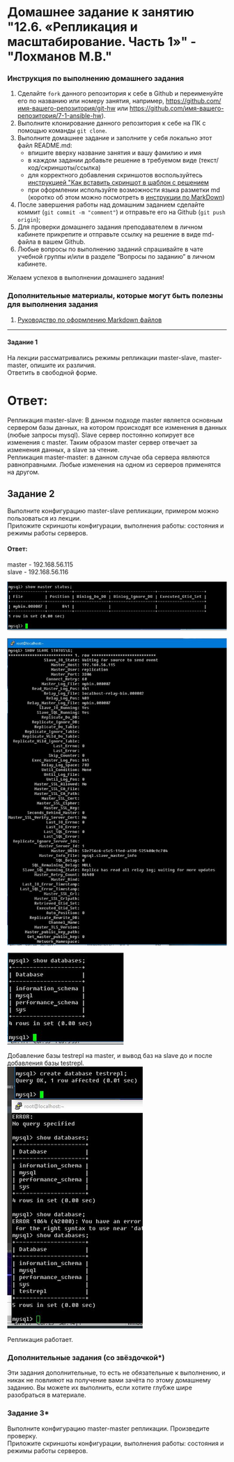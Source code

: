 # Домашнее задание к занятию "12.6. «Репликация и масштабирование. Часть 1»" - "Лохманов М.В."  


### Инструкция по выполнению домашнего задания

   1. Сделайте `fork` данного репозитория к себе в Github и переименуйте его по названию или номеру занятия, например, https://github.com/имя-вашего-репозитория/git-hw или  https://github.com/имя-вашего-репозитория/7-1-ansible-hw).
   2. Выполните клонирование данного репозитория к себе на ПК с помощью команды `git clone`.
   3. Выполните домашнее задание и заполните у себя локально этот файл README.md:
      - впишите вверху название занятия и вашу фамилию и имя
      - в каждом задании добавьте решение в требуемом виде (текст/код/скриншоты/ссылка)
      - для корректного добавления скриншотов воспользуйтесь [инструкцией "Как вставить скриншот в шаблон с решением](https://github.com/netology-code/sys-pattern-homework/blob/main/screen-instruction.md)
      - при оформлении используйте возможности языка разметки md (коротко об этом можно посмотреть в [инструкции  по MarkDown](https://github.com/netology-code/sys-pattern-homework/blob/main/md-instruction.md))
   4. После завершения работы над домашним заданием сделайте коммит (`git commit -m "comment"`) и отправьте его на Github (`git push origin`);
   5. Для проверки домашнего задания преподавателем в личном кабинете прикрепите и отправьте ссылку на решение в виде md-файла в вашем Github.
   6. Любые вопросы по выполнению заданий спрашивайте в чате учебной группы и/или в разделе “Вопросы по заданию” в личном кабинете.
   
Желаем успехов в выполнении домашнего задания!
   
### Дополнительные материалы, которые могут быть полезны для выполнения задания

1. [Руководство по оформлению Markdown файлов](https://gist.github.com/Jekins/2bf2d0638163f1294637#Code)

---

#### Задание 1
На лекции рассматривались режимы репликации master-slave, master-master, опишите их различия.  
Ответить в свободной форме.  

# Ответ: 
Репликация master-slave: В данном подходе master является основным сервером базы данных, на котором происходят все изменения в данных (любые запросы mysql). Slave сервер постоянно копирует все изменения с master.  Таким образом master сервер отвечает за изменения данных, а slave за чтение.  
Репликация master-master: в данном случае оба сервера являются равноправными. Любые изменения на одном из серверов применятся на другом.  



## Задание 2
Выполните конфигурацию master-slave репликации, примером можно пользоваться из лекции.  
Приложите скриншоты конфигурации, выполнения работы: состояния и режимы работы серверов.  


#### Ответ: 
master - 192.168.56.115  
slave - 192.168.56.116

![12.6_1](https://github.com/michail-77/12.6-Replication-and-scaling.-Part-1/blob/main/image/12.6_1.JPG)

![12.6_2](https://github.com/michail-77/12.6-Replication-and-scaling.-Part-1/blob/main/image/12.6_2.JPG)

![12.6_3](https://github.com/michail-77/12.6-Replication-and-scaling.-Part-1/blob/main/image/12.6_3.JPG)

Добавление базы testrepl на master, и вывод баз на slave до и после добавления базы testrepl.  
![12.6_4](https://github.com/michail-77/12.6-Replication-and-scaling.-Part-1/blob/main/image/12.6_4.JPG)

Репликация работает.  

### Дополнительные задания (со звёздочкой*)
Эти задания дополнительные, то есть не обязательные к выполнению, и никак не повлияют на получение вами зачёта по этому домашнему заданию. Вы можете их выполнить, если хотите глубже шире разобраться в материале.  


### Задание 3*
Выполните конфигурацию master-master репликации. Произведите проверку.  
Приложите скриншоты конфигурации, выполнения работы: состояния и режимы работы серверов.  





